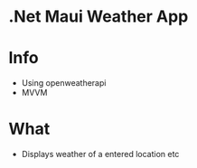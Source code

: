 # .Net Maui Weather App
# Info

- Using openweatherapi
- MVVM

# What

- Displays weather of a entered location etc
